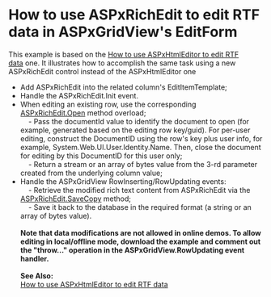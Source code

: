 # How to use ASPxRichEdit to edit RTF data in ASPxGridView's EditForm


This example is based on the <a href="https://www.devexpress.com/Support/Center/p/E4257">How to use ASPxHtmlEditor to edit RTF data</a> one. It illustrates how to accomplish the same task using a new ASPxRichEdit control instead of the ASPxHtmlEditor one

* Add ASPxRichEdit into the related column's EditItemTemplate;
* Handle the ASPxRichEdit.Init event. 
* When editing an existing row, use the corresponding <a href="https://documentation.devexpress.com/#AspNet/DevExpressWebASPxRichEditASPxRichEdit_Opentopic">ASPxRichEdit.Open</a> method overload;<br>    - Pass the documentId value to identify the document to open (for example, generated based on the editing row key/guid). For per-user editing, construct the DocumentID using the row's key plus user info, for example, System.Web.UI.User.Identity.Name. Then, close the document for editing by this DocumentID for this user only;<br>    - Return a stream or an array of bytes value from the 3-rd parameter created from the underlying column value;
* Handle the ASPxGridView RowInserting/RowUpdating events:<br>    - Retrieve the modified rich text content from ASPxRichEdit via the <a href="https://documentation.devexpress.com/#AspNet/DevExpressWebASPxRichEditASPxRichEdit_SaveCopytopic">ASPxRichEdit.SaveCopy</a> method;<br>    - Save it back to the database in the required format (a string or an array of bytes value).<br><br><strong>Note that data modifications are not allowed in online demos. To allow editing in local/offline mode, download the example and comment out the "throw..." operation in the ASPxGridView.RowUpdating event handler.</strong><br><br><strong>See Also:</strong><br><a href="https://www.devexpress.com/Support/Center/p/E4257">How to use ASPxHtmlEditor to edit RTF data</a>

<br/>


